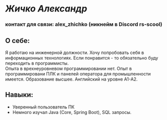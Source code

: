 # *Жичко Александр*

### контакт для связи:  alex_zhichko (никнейм в Discord rs-scool)

## О себе:
Я работаю на инженерной должности. Хочу попробовать себя в информационных технологиях. Если понравится - то обязательно буду переходить в программисты.  
Опыта в врехнеуровневом программировании нет. Опыт в программировани ПЛК и панелей оператора для промышленности имеется. 
Образование высшее. 
Английский на уровне А1-А2.

## Навыки:
- Уверенный пользователь ПК
- Немного изучал Java (Core, Spring Boot), SQL запросы.

